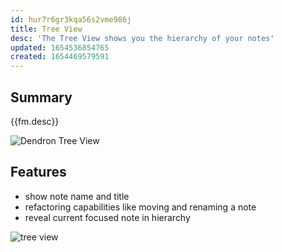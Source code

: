 ```yaml
---
id: hur7r6gr3kqa56s2vme986j
title: Tree View
desc: 'The Tree View shows you the hierarchy of your notes'
updated: 1654536854765
created: 1654469579591
---
```


## Summary
{{fm.desc}}

![Dendron Tree View](https://foundation-prod-assetspublic53c57cce-8cpvgjldwysl.s3-us-west-2.amazonaws.com/assets/images/workbench.treeview.gif)

## Features
- show note name and title
- refactoring capabilities like moving and renaming a note
- reveal current focused note in hierarchy

![tree view](https://foundation-prod-assetspublic53c57cce-8cpvgjldwysl.s3-us-west-2.amazonaws.com/assets/images/workbench.treeview-active-doc.gif)
